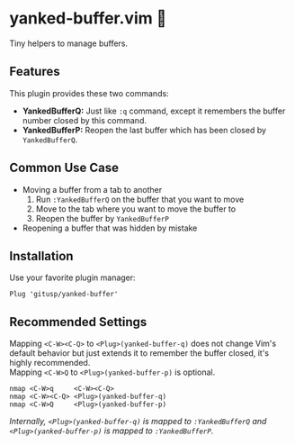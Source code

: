 yanked-buffer.vim :paperclip:
=============================

Tiny helpers to manage buffers.

Features
--------

This plugin provides these two commands:

- **YankedBufferQ:** Just like `:q` command, except it remembers the buffer number closed by this command.
- **YankedBufferP:** Reopen the last buffer which has been closed by `YankedBufferQ`.

Common Use Case
---------------

- Moving a buffer from a tab to another
  1. Run `:YankedBufferQ` on the buffer that you want to move
  2. Move to the tab where you want to move the buffer to
  3. Reopen the buffer by `YankedBufferP`
- Reopening a buffer that was hidden by mistake

Installation
------------

Use your favorite plugin manager:

```vim
Plug 'gitusp/yanked-buffer'
```

Recommended Settings
--------------------

Mapping `<C-W><C-Q>` to `<Plug>(yanked-buffer-q)` does not change Vim's default behavior but just extends it to remember the buffer closed, it's highly recommended.  
Mapping `<C-W>Q` to `<Plug>(yanked-buffer-p)` is optional.

```vim
nmap <C-W>q     <C-W><C-Q>
nmap <C-W><C-Q> <Plug>(yanked-buffer-q)
nmap <C-W>Q     <Plug>(yanked-buffer-p)
```

_Internally, `<Plug>(yanked-buffer-q)` is mapped to `:YankedBufferQ` and `<Plug>(yanked-buffer-p)` is mapped to `:YankedBufferP`._
